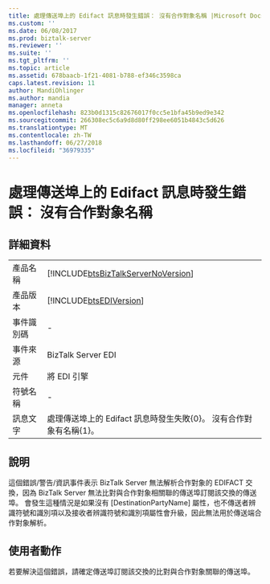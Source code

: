 ```yaml
---
title: 處理傳送埠上的 Edifact 訊息時發生錯誤： 沒有合作對象名稱 |Microsoft Docs
ms.custom: ''
ms.date: 06/08/2017
ms.prod: biztalk-server
ms.reviewer: ''
ms.suite: ''
ms.tgt_pltfrm: ''
ms.topic: article
ms.assetid: 678baacb-1f21-4081-b788-ef346c3598ca
caps.latest.revision: 11
author: MandiOhlinger
ms.author: mandia
manager: anneta
ms.openlocfilehash: 823b0d1315c82676017f0cc5e1bfa45b9ed9e342
ms.sourcegitcommit: 266308ec5c6a9d8d80ff298ee6051b4843c5d626
ms.translationtype: MT
ms.contentlocale: zh-TW
ms.lasthandoff: 06/27/2018
ms.locfileid: "36979335"
---
```

# <a name="a-failure-occurred-in-processing-edifact-message-on-send-port-no-party-with-name"></a>處理傳送埠上的 Edifact 訊息時發生錯誤： 沒有合作對象名稱
## <a name="details"></a>詳細資料  
  
|                 |                                                                                                   |
|-----------------|---------------------------------------------------------------------------------------------------|
|  產品名稱   |        [!INCLUDE[btsBizTalkServerNoVersion](../includes/btsbiztalkservernoversion-md.md)]         |
| 產品版本 |                    [!INCLUDE[btsEDIVersion](../includes/btsediversion-md.md)]                     |
|    事件識別碼     |                                                 -                                                 |
|  事件來源   |                                        BizTalk Server EDI                                         |
|    元件    |                                            將 EDI 引擎                                             |
|  符號名稱  |                                                 -                                                 |
|  訊息文字   | 處理傳送埠上的 Edifact 訊息時發生失敗{0}。 沒有合作對象有名稱{1}。 |
  
## <a name="explanation"></a>說明  
 這個錯誤/警告/資訊事件表示 BizTalk Server 無法解析合作對象的 EDIFACT 交換，因為 BizTalk Server 無法比對與合作對象相關聯的傳送埠訂閱該交換的傳送埠。 會發生這種情況是如果沒有 [DestinationPartyName] 屬性，也不傳送者辨識符號和識別項以及接收者辨識符號和識別項屬性會升級，因此無法用於傳送端合作對象解析。  
  
## <a name="user-action"></a>使用者動作  
 若要解決這個錯誤，請確定傳送埠訂閱該交換的比對與合作對象關聯的傳送埠。